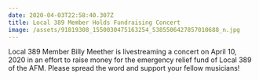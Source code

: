 ```yaml
---
date: 2020-04-03T22:58:40.307Z
title: Local 389 Member Holds Fundraising Concert
image: /assets/91819308_1550030475163254_5385506427857010688_n.jpg
---
```

Local 389 Member Billy Meether is livestreaming a concert on April 10, 2020 in an effort to raise money for the emergency relief fund of Local 389 of the AFM. Please spread the word and support your fellow musicians!
